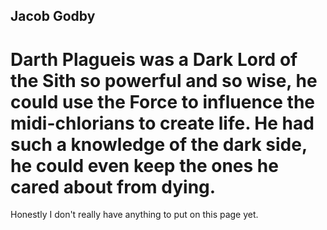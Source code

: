 ## Jacob Godby
# Darth Plagueis was a Dark Lord of the Sith so powerful and so wise, he could use the Force to influence the midi-chlorians to create life. He had such a knowledge of the dark side, he could even keep the ones he cared about from dying.

Honestly I don't really have anything to put on this page yet.

